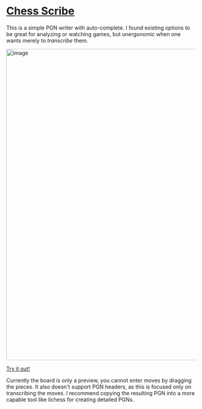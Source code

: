 # [Chess Scribe](https://bclehmann.github.io/Chess-Scribe/)

This is a simple PGN writer with auto-complete. I found existing options to be great for analyzing or watching games, but unergonomic when one wants merely to *transcribe* them.

<img width="828" alt="image" src="https://user-images.githubusercontent.com/8635304/235411099-73560751-93e7-4dbc-baf4-fc55c57ffa52.png">

[Try it out!](https://bclehmann.github.io/Chess-Scribe/)

Currently the board is only a preview, you cannot enter moves by dragging the pieces. It also doesn't support PGN headers, as this is focused only on transcribing the moves. I recommend copying the resulting PGN into a more capable tool like lichess for creating detailed PGNs.
